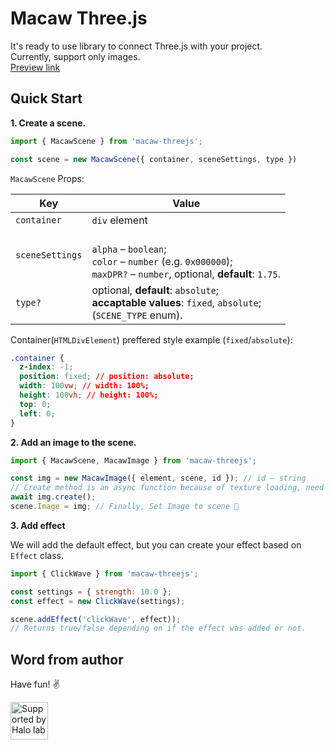 # Macaw Three.js

It's ready to use library to connect Three.js with your project.<br/>
Currently, support only images.<br/>
[Preview link](https://performance-threejs.vercel.app/ 'Link to preview')

## Quick Start

**1. Create a scene.**

```javascript
import { MacawScene } from 'macaw-threejs';

const scene = new MacawScene({ container, sceneSettings, type })
```

`MacawScene` Props:

| Key | Value |
| ------------ | ------------ |
| `container` | `div` element |
| `sceneSettings` | <br/>`alpha` – `boolean`;<br/>`color` – `number` (e.g. `0x000000`);<br/>`maxDPR?` – `number`, optional, **default**: `1.75`. |
| `type?`  | optional, **default**: `absolute`;<br/>**accaptable values**: `fixed`, `absolute`;<br/>(`SCENE_TYPE` enum). |

Container(`HTMLDivElement`) preffered style example (`fixed`/`absolute`):
```css
.container {
  z-index: -1;
  position: fixed; // position: absolute;
  width: 100vw; // width: 100%;
  height: 100vh; // height: 100%;
  top: 0;
  left: 0;
}
```

**2. Add an image to the scene.**

```javascript
import { MacawScene, MacawImage } from 'macaw-threejs';

const img = new MacawImage({ element, scene, id }); // id – string
// Create method is an async function because of texture loading, need to await it.
await img.create();
scene.Image = img; // Finally, Set Image to scene 👏
```

**3. Add effect**

We will add the default effect, but you can create your effect based on `Effect` class.

```javascript
import { ClickWave } from 'macaw-threejs';

const settings = { strength: 10.0 };
const effect = new ClickWave(settings);

scene.addEffect('clickWave', effect));
// Returns true/false depending on if the effect was added or not.
```

## Word from author

Have fun! ✌️

<a href="https://www.halo-lab.com/?utm_source=github">
  <img src="https://dgestran.sirv.com/Images/supported-by-halolab.png" alt="Supported by Halo lab" height="60">
</a>
